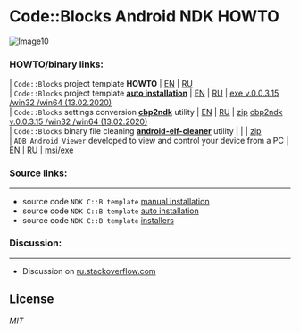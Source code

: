 
# Code::Blocks Android NDK HOWTO

![Image10](img/banner.png)

### HOWTO/binary links:

| `Code::Blocks` project template __HOWTO__ | [EN](https://clclon.github.io/Code-Blocks-Android-NDK/README.EN.html) | [RU](https://clclon.github.io/Code-Blocks-Android-NDK/README.RU.html)  
| `Code::Blocks` project template [__auto installation__](https://github.com/ClnViewer/Code-Blocks-Android-NDK/tree/master/CB-Template/autoinstall/src/CodeBlocks/templates/wizard/ndk_android) | [EN](https://clclon.github.io/Code-Blocks-Android-NDK/CBNDKAUTOINSTALL.EN.html) | [RU](https://clclon.github.io/Code-Blocks-Android-NDK/CBNDKAUTOINSTALL.RU.html) | [exe v.0.0.3.15 /win32 /win64 (13.02.2020)](https://clclon.github.io/Code-Blocks-Android-NDK/CodeBlocksNdkTemplate.exe)  
| `Code::Blocks` settings conversion [__cbp2ndk__](https://github.com/ClnViewer/Code-Blocks-Android-NDK/tree/master/cbp2ndk) utility | [EN](https://clclon.github.io/Code-Blocks-Android-NDK/CBP2NDK.EN.html) | [RU](https://clclon.github.io/Code-Blocks-Android-NDK/CBP2NDK.RU.html) | [zip](https://clclon.github.io/Code-Blocks-Android-NDK/cbp2ndk.zip) [cbp2ndk v.0.0.3.15 /win32 /win64 (13.02.2020)](https://clclon.github.io/Code-Blocks-Android-NDK/cbp2ndk.zip)  
| `Code::Blocks` binary file cleaning [__android-elf-cleaner__](https://github.com/ClnViewer/Code-Blocks-Android-NDK/tree/master/android-elf-cleaner) utility | | | [zip](https://clclon.github.io/Code-Blocks-Android-NDK/android-elf-cleaner.zip)  
| `ADB Android Viewer` developed to view and control your device from a PC | [EN](https://clclon.github.io/Code-Blocks-Android-NDK/ADBANDROIDVIEWER.EN.html) | [RU](https://clclon.github.io/Code-Blocks-Android-NDK/ADBANDROIDVIEWER.RU.html) | [msi](https://clclon.github.io/ADB-Android-Viewer/dist/Android-ADB-Viewer.msi)/[exe](https://clclon.github.io/ADB-Android-Viewer/dist/ADBViewer.exe)  

### Source links:

----------

- source code `NDK C::B template` [manual installation](https://github.com/ClnViewer/Code-Blocks-Android-NDK/tree/master/CB-Template/)  
- source code `NDK C::B template` [auto installation](https://github.com/ClnViewer/Code-Blocks-Android-NDK/tree/master/CB-Template/autoinstall/src/CodeBlocks/templates/wizard/ndk_android)  
- source code `NDK C::B template` [installers](https://github.com/ClnViewer/Code-Blocks-Android-NDK/tree/master/CB-Template/autoinstall)  

### Discussion:

----------

- Discussion on [ru.stackoverflow.com](https://ru.stackoverflow.com/questions/972826/codeblocks-android-ndk/972896#972896)  

## License

_MIT_
